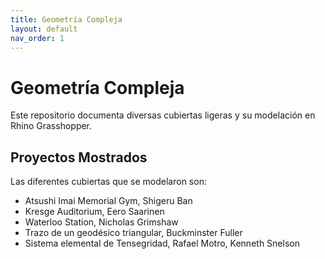 ```yaml
---
title: Geometría Compleja
layout: default
nav_order: 1
---
```

# Geometría Compleja
Este repositorio documenta diversas cubiertas ligeras y su modelación en Rhino Grasshopper. 

## Proyectos Mostrados
Las diferentes cubiertas que se modelaron son:
- Atsushi Imai Memorial Gym, Shigeru Ban
- Kresge Auditorium, Eero Saarinen
- Waterloo Station, Nicholas Grimshaw
- Trazo de un geodésico triangular, Buckminster Fuller
- Sistema elemental de Tensegridad, Rafael Motro, Kenneth Snelson
